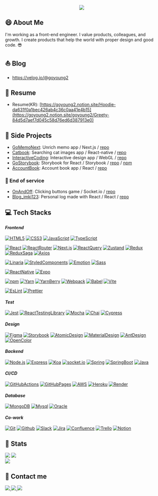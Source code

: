 <!-- HTML context -->
<div style="text-align:center;">
  <img
    src="https://capsule-render.vercel.app/api?type=waving&color=0:FFFFFF,100:4444ff&height=140&text=With%20Colleagues%20-%20Frontend%20Engineer%20Greety%20✨&animation=fadeIn&fontColor=000000&fontSize=32&fontAlignY=35"
  />
</div>

<!-- MD context -->

## 😄 About Me

I'm working as a front-end engineer. I value products, colleagues, and growth. I create products that help the world with proper design and good code. 😎

## ⛵ Blog

- https://velog.io/@goyoung2

## 📃 Resume

- Resume(KR): [https://goyoung2.notion.site/Hoodie-da631f0a1bec426ab4c36c0aa41e4b15](https://goyoung2.notion.site/goyoung2/Greety-84d5d7aef7d045c58d76ed6d387913e0)

## 🚀 Side Projects

- [GoMemoNext](https://imki123.github.io/go-memo-next): Unrich memo app / Next.js / [repo](https://github.com/imki123/go-memo-next)
- [Catbook](https://imki123.github.io/catbook): Searching cat images app / React-native / [repo](https://github.com/imki123/catbook)
- [InteractiveCoding](https://imki123.github.io/interactive_coding): Interactive design app / WebGL / [repo](https://github.com/imki123/interactive_coding)
- [GoStorybook](https://imki123.github.io/go-storybook): Storybook for React / Storybook / [repo](https://github.com/imki123/go-storybook) / [npm](https://www.npmjs.com/package/go-storybook)
- [AccountBook](https://imki123.github.io/account-book): Account book app / React / [repo](https://github.com/imki123/account-book)

### 🚫 End of service

- [OnAndOff](https://imki123.github.io/onandoff): Clicking buttons game / Socket.io / [repo](https://github.com/imki123/onandoff)
- [Blog_imki123](https://imki123.github.io): Personal log made with React / React / [repo](https://github.com/imki123/imki123.github.io)

<!-- HTML context -->
<h2>💻 Tech Stacks</h2>

<h4><em>Frontend</em></h4>
<p>
  <a href="https://www.google.co.kr/search?q=HTML5" target="_blank"
    ><img
      src="https://img.shields.io/badge/HTML5-E34F26?&style=badge&logo=HTML5&logoColor=white"
      alt="HTML5"
  /></a>
  <a href="https://www.google.co.kr/search?q=CSS3" target="_blank"
    ><img
      src="https://img.shields.io/badge/CSS3-1572B6?&style=badge&logo=CSS3&logoColor=white"
      alt="CSS3"
  /></a>
  <a href="https://www.google.co.kr/search?q=JavaScript" target="_blank"
    ><img
      src="https://img.shields.io/badge/JavaScript-F7DF1E?&style=badge&logo=javascript&logoColor=white"
      alt="JavaScript"
  /></a>
  <a href="https://www.google.co.kr/search?q=TypeScript" target="_blank"
    ><img
      src="https://img.shields.io/badge/TypeScript-3178C6?&style=badge&logo=TypeScript&logoColor=white"
      alt="TypeScript"
  /></a>
</p>
<p>
  <a href="https://www.google.co.kr/search?q=React" target="_blank"
    ><img
      src="https://img.shields.io/badge/React-61DAFB?&style=badge&logo=React&logoColor=white"
      alt="React"
  /></a>
  <a href="https://www.google.co.kr/search?q=ReactRouter" target="_blank"
    ><img
      src="https://img.shields.io/badge/ReactRouter-CA4245?&style=badge&logo=React-router&logoColor=white"
      alt="ReactRouter"
  /></a>
  <a href="https://www.google.co.kr/search?q=Next.js" target="_blank"
    ><img
      src="https://img.shields.io/badge/Next.js-000000?&style=badge&logo=Next.js&logoColor=white"
      alt="Next.js"
  /></a>
  <a href="https://www.google.co.kr/search?q=ReactQuery" target="_blank"
    ><img
      src="https://img.shields.io/badge/ReactQuery-FF4154?&style=badge&logo=ReactQuery&logoColor=white"
      alt="ReactQuery"
  /></a>
  <a href="https://www.google.co.kr/search?q=Zustand" target="_blank"
    ><img
      src="https://img.shields.io/badge/Zustand-000000?&style=badge&logo=Zustand&logoColor=white"
      alt="Zustand"
  /></a>
  <a href="https://www.google.co.kr/search?q=Redux" target="_blank"
    ><img
      src="https://img.shields.io/badge/Redux-764ABC?&style=badge&logo=redux&logoColor=white"
      alt="Redux"
  /></a>
  <a href="https://www.google.co.kr/search?q=ReduxSaga" target="_blank"
    ><img
      src="https://img.shields.io/badge/ReduxSaga-999999?&style=badge&logo=ReduxSaga&logoColor=white"
      alt="ReduxSaga"
  /></a>
  <a href="https://www.google.co.kr/search?q=Axios" target="_blank"
    ><img
      src="https://img.shields.io/badge/Axios-5A29E4?&style=badge&logo=Axios&logoColor=white"
      alt="Axios"
  /></a>
</p>
<p>
  <a href="https://www.google.co.kr/search?q=Linaria" target="_blank"
    ><img
      src="https://img.shields.io/badge/Linaria-de2d68?&style=badge&logo=Linaria&logoColor=white"
      alt="Linaria"
  /></a>
  <a href="https://www.google.co.kr/search?q=StyledComponents" target="_blank"
    ><img
      src="https://img.shields.io/badge/StyledComponents-DB7093?&style=badge&logo=StyledComponents&logoColor=white"
      alt="StyledComponents"
  /></a>
  <a href="https://www.google.co.kr/search?q=Emotion" target="_blank"
    ><img
      src="https://img.shields.io/badge/Emotion-d26ac2?&style=badge&logo=Emotion&logoColor=white"
      alt="Emotion"
  /></a>
  <a href="https://www.google.co.kr/search?q=Sass" target="_blank"
    ><img
      src="https://img.shields.io/badge/Sass-CC6699?&style=badge&logo=Sass&logoColor=white"
      alt="Sass"
  /></a>
</p>
<p>
  <a href="https://www.google.co.kr/search?q=ReactNative" target="_blank"
    ><img
      src="https://img.shields.io/badge/ReactNative-000000?&style=badge&logo=ReactNative&logoColor=white"
      alt="ReactNative"
  /></a>
  <a href="https://www.google.co.kr/search?q=Expo" target="_blank"
    ><img
      src="https://img.shields.io/badge/Expo-000020?&style=badge&logo=Expo&logoColor=white"
      alt="Expo"
  /></a>
</p>
<p>
  <a href="https://www.google.co.kr/search?q=npm" target="_blank"
    ><img
      src="https://img.shields.io/badge/npm-CB3837?&style=badge&logo=npm&logoColor=white"
      alt="npm"
  /></a>
  <a href="https://www.google.co.kr/search?q=Yarn" target="_blank"
    ><img
      src="https://img.shields.io/badge/Yarn-2C8EBB?&style=badge&logo=Yarn&logoColor=white"
      alt="Yarn"
  /></a>
  <a href="https://www.google.co.kr/search?q=YarnBerry" target="_blank"
    ><img
      src="https://img.shields.io/badge/YarnBerry-2C8EBB?&style=badge&logo=Yarn&logoColor=white"
      alt="YarnBerry"
  /></a>
  <a href="https://www.google.co.kr/search?q=Webpack" target="_blank"
    ><img
      src="https://img.shields.io/badge/Webpack-8DD6F9?&style=badge&logo=Webpack&logoColor=white"
      alt="Webpack"
  /></a>
  <a href="https://www.google.co.kr/search?q=Babel" target="_blank"
    ><img
      src="https://img.shields.io/badge/Babel-F9DC3E?&style=badge&logo=Babel&logoColor=white"
      alt="Babel"
  /></a>
  <a href="https://www.google.co.kr/search?q=Vite" target="_blank"
    ><img
      src="https://img.shields.io/badge/Vite-646CFF?&style=badge&logo=Vite&logoColor=white"
      alt="Vite"
  /></a>
</p>
<p>
  <a href="https://www.google.co.kr/search?q=EsLint" target="_blank"
    ><img
      src="https://img.shields.io/badge/EsLint-4B32C3?&style=badge&logo=EsLint&logoColor=white"
      alt="EsLint"
  /></a>
  <a href="https://www.google.co.kr/search?q=Prettier" target="_blank"
    ><img
      src="https://img.shields.io/badge/Prettier-F7B93E?&style=badge&logo=Prettier&logoColor=white"
      alt="Prettier"
  /></a>
</p>

<h4><em>Test</em></h4>
<p>
  <a href="https://www.google.co.kr/search?q=Jest" target="_blank"
    ><img
      src="https://img.shields.io/badge/Jest-C21325?&style=badge&logo=Jest&logoColor=white"
      alt="Jest"
  /></a>
  <a
    href="https://www.google.co.kr/search?q=ReactTestingLibrary"
    target="_blank"
    ><img
      src="https://img.shields.io/badge/ReactTestingLibrary-000000?&style=badge&logo=ReactTestingLibrary&logoColor=white"
      alt="ReactTestingLibrary"
  /></a>
  <a href="https://www.google.co.kr/search?q=Mocha" target="_blank"
    ><img
      src="https://img.shields.io/badge/Mocha-8D6748?&style=badge&logo=Mocha&logoColor=white"
      alt="Mocha"
  /></a>
  <a href="https://www.google.co.kr/search?q=Chai" target="_blank"
    ><img
      src="https://img.shields.io/badge/Chai-A30701?&style=badge&logo=Chai&logoColor=white"
      alt="Chai"
  /></a>
  <a href="https://www.google.co.kr/search?q=Cypress" target="_blank"
    ><img
      src="https://img.shields.io/badge/Cypress-17202C?&style=badge&logo=Cypress&logoColor=white"
      alt="Cypress"
  /></a>
</p>

<h4><em>Design</em></h4>
<p>
  <a href="https://www.google.co.kr/search?q=Figma" target="_blank"
    ><img
      src="https://img.shields.io/badge/Figma-F24E1E?&style=badge&logo=Figma&logoColor=white"
      alt="Figma"
  /></a>
  <a href="https://www.google.co.kr/search?q=Storybook" target="_blank"
    ><img
      src="https://img.shields.io/badge/Storybook-FF4785?&style=badge&logo=Storybook&logoColor=white"
      alt="Storybook"
  /></a>
  <a href="https://www.google.co.kr/search?q=AtomicDesign" target="_blank"
    ><img
      src="https://img.shields.io/badge/AtomicDesign-000000?&style=badge&logo=AtomicDesign&logoColor=white"
      alt="AtomicDesign"
  /></a>
  <a href="https://www.google.co.kr/search?q=MaterialDesign" target="_blank"
    ><img
      src="https://img.shields.io/badge/MaterialDesign-757575?&style=badge&logo=MaterialDesign&logoColor=white"
      alt="MaterialDesign"
  /></a>
  <a href="https://www.google.co.kr/search?q=AntDesign" target="_blank"
    ><img
      src="https://img.shields.io/badge/AntDesign-0170FE?&style=badge&logo=AntDesign&logoColor=white"
      alt="AntDesign"
  /></a>
  <a href="https://www.google.co.kr/search?q=OpenColor" target="_blank"
    ><img
      src="https://img.shields.io/badge/OpenColor-000000?&style=badge&logo=OpenColor&logoColor=white"
      alt="OpenColor"
  /></a>
</p>

<h4><em>Backend</em></h4>
<p>
  <a href="https://www.google.co.kr/search?q=Node.js" target="_blank"
    ><img
      src="https://img.shields.io/badge/Node.js-339933?&style=badge&logo=Node.js&logoColor=white"
      alt="Node.js"
  /></a>
  <a href="https://www.google.co.kr/search?q=Express" target="_blank"
    ><img
      src="https://img.shields.io/badge/Express-000000?&style=badge&logo=Express&logoColor=white"
      alt="Express"
  /></a>
  <a href="https://www.google.co.kr/search?q=Koa" target="_blank"
    ><img
      src="https://img.shields.io/badge/Koa-33333D?&style=badge&logo=Koa&logoColor=white"
      alt="Koa"
  /></a>
  <a href="https://www.google.co.kr/search?q=socket.io" target="_blank"
    ><img
      src="https://img.shields.io/badge/socket.io-010101?&style=badge&logo=socket.io&logoColor=white"
      alt="socket.io"
  /></a>
  <a href="https://www.google.co.kr/search?q=Spring" target="_blank"
    ><img
      src="https://img.shields.io/badge/Spring-6DB33F?&style=badge&logo=Spring&logoColor=white"
      alt="Spring"
  /></a>
  <a href="https://www.google.co.kr/search?q=SpringBoot" target="_blank"
    ><img
      src="https://img.shields.io/badge/SpringBoot-6DB33F?&style=badge&logo=SpringBoot&logoColor=white"
      alt="SpringBoot"
  /></a>
  <a href="https://www.google.co.kr/search?q=Java" target="_blank"
    ><img
      src="https://img.shields.io/badge/Java-007396?&style=badge&logo=Java&logoColor=white"
      alt="Java"
  /></a>
</p>

<h4><em>CI/CD</em></h4>
<p>
  <a href="https://www.google.co.kr/search?q=GitHubActions" target="_blank"
    ><img
      src="https://img.shields.io/badge/GitHubActions-2088FF?&style=badge&logo=GitHubActions&logoColor=white"
      alt="GitHubActions"
  /></a>
  <a href="https://www.google.co.kr/search?q=GitHubPages" target="_blank"
    ><img
      src="https://img.shields.io/badge/GitHubPages-222222?&style=badge&logo=GitHubPages&logoColor=white"
      alt="GitHubPages"
  /></a>
  <a href="https://www.google.co.kr/search?q=AWS" target="_blank"
    ><img
      src="https://img.shields.io/badge/AWS-232F3E?&style=badge&logo=Amazon AWS&logoColor=white"
      alt="AWS"
  /></a>
  <a href="https://www.google.co.kr/search?q=Heroku" target="_blank"
    ><img
      src="https://img.shields.io/badge/Heroku-430098?&style=badge&logo=Heroku&logoColor=white"
      alt="Heroku"
  /></a>
  <a href="https://www.google.co.kr/search?q=Render" target="_blank"
    ><img
      src="https://img.shields.io/badge/Render-46E3B7?&style=badge&logo=Render&logoColor=white"
      alt="Render"
  /></a>
</p>

<h4><em>Database</em></h4>
<p>
  <a href="https://www.google.co.kr/search?q=MongoDB" target="_blank"
    ><img
      src="https://img.shields.io/badge/MongoDB-47A248?&style=badge&logo=mongodb&logoColor=white"
      alt="MongoDB"
  /></a>
  <a href="https://www.google.co.kr/search?q=Mysql" target="_blank"
    ><img
      src="https://img.shields.io/badge/Mysql-4479A1?&style=badge&logo=Mysql&logoColor=white"
      alt="Mysql"
  /></a>
  <a href="https://www.google.co.kr/search?q=Oracle" target="_blank"
    ><img
      src="https://img.shields.io/badge/Oracle-003545?&style=badge&logo=Oracle&logoColor=white"
      alt="Oracle"
  /></a>
</p>

<h4><em>Co-work</em></h4>
<p>
  <a href="https://www.google.co.kr/search?q=Git" target="_blank"
    ><img
      src="https://img.shields.io/badge/Git-F05032?&style=badge&logo=git&logoColor=white"
      alt="Git"
  /></a>
  <a href="https://www.google.co.kr/search?q=Github" target="_blank"
    ><img
      src="https://img.shields.io/badge/Github-181717?&style=badge&logo=Github&logoColor=white"
      alt="Github"
  /></a>
  <a href="https://www.google.co.kr/search?q=Slack" target="_blank"
    ><img
      src="https://img.shields.io/badge/Slack-4A154B?&style=badge&logo=Slack&logoColor=white"
      alt="Slack"
  /></a>
  <a href="https://www.google.co.kr/search?q=Jira" target="_blank"
    ><img
      src="https://img.shields.io/badge/Jira-0052CC?&style=badge&logo=Jira&logoColor=white"
      alt="Jira"
  /></a>
  <a href="https://www.google.co.kr/search?q=Confluence" target="_blank"
    ><img
      src="https://img.shields.io/badge/Confluence-172B4D?&style=badge&logo=Confluence&logoColor=white"
      alt="Confluence"
  /></a>
  <a href="https://www.google.co.kr/search?q=Trello" target="_blank"
    ><img
      src="https://img.shields.io/badge/Trello-0052CC?&style=badge&logo=Trello&logoColor=white"
      alt="Trello"
  /></a>
  <a href="https://www.google.co.kr/search?q=Notion" target="_blank"
    ><img
      src="https://img.shields.io/badge/Notion-000000?&style=badge&logo=Notion&logoColor=white"
      alt="Notion"
  /></a>
</p>

<h2>🏅 Stats</h2>
<div>
  <img
  src="https://github-readme-stats.vercel.app/api?username=imki123&show_icons=true&count_private=true"
/>
  <img
    src="https://github-readme-stats.vercel.app/api/top-langs/?username=imki123&layout=compact"
  />
</div>
<div>
  <a href="https://github.com/imki123">
    <img
      src="https://hits.seeyoufarm.com/api/count/incr/badge.svg?url=https%3A%2F%2Fgithub.com%2Fimki123%2F&count_bg=%23000000&title_bg=%23000000&icon=github.svg&icon_color=%23FFFFFF&title=GitHub&edge_flat=false"
  /></a>
</div>

<h2>📧 Contact me</h2>
<a href="mailto:popping2606@gmail.com">
  <img
    src="https://img.shields.io/badge/Gmail-EA4335?style=for-the-badge&logo=Gmail&logoColor=white&link=mailto:popping2606@gmail.com"
  />
</a>
<a href="https://velog.io/@goyoung2">
  <img
    src="https://img.shields.io/badge/Velog-20C997?style=for-the-badge&logo=Velog&logoColor=white&link=https://velog.io/@goyoung2"
  />
</a>
<a
  href="https://goyoung2.notion.site/Hoodie-da631f0a1bec426ab4c36c0aa41e4b15"
>
  <img
    src="https://img.shields.io/badge/Notion-000000?style=for-the-badge&logo=Notion&logoColor=white&link=https://goyoung2.notion.site/Hoodie-da631f0a1bec426ab4c36c0aa41e4b15"
  />
</a>
